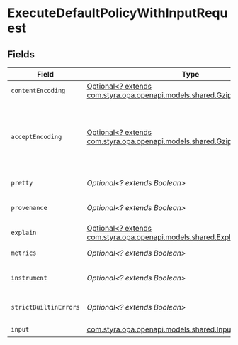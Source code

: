 # ExecuteDefaultPolicyWithInputRequest


## Fields

| Field                                                                                                                                                                                                         | Type                                                                                                                                                                                                          | Required                                                                                                                                                                                                      | Description                                                                                                                                                                                                   |
| ------------------------------------------------------------------------------------------------------------------------------------------------------------------------------------------------------------- | ------------------------------------------------------------------------------------------------------------------------------------------------------------------------------------------------------------- | ------------------------------------------------------------------------------------------------------------------------------------------------------------------------------------------------------------- | ------------------------------------------------------------------------------------------------------------------------------------------------------------------------------------------------------------- |
| `contentEncoding`                                                                                                                                                                                             | [Optional<? extends com.styra.opa.openapi.models.shared.GzipContentEncoding>](../../models/shared/GzipContentEncoding.md)                                                                                     | :heavy_minus_sign:                                                                                                                                                                                            | Indicates that the request body is gzip encoded                                                                                                                                                               |
| `acceptEncoding`                                                                                                                                                                                              | [Optional<? extends com.styra.opa.openapi.models.shared.GzipAcceptEncoding>](../../models/shared/GzipAcceptEncoding.md)                                                                                       | :heavy_minus_sign:                                                                                                                                                                                            | Indicates the server should respond with a gzip encoded body. The server will send the compressed response only if its length is above `server.encoding.gzip.min_length` value. See the configuration section |
| `pretty`                                                                                                                                                                                                      | *Optional<? extends Boolean>*                                                                                                                                                                                 | :heavy_minus_sign:                                                                                                                                                                                            | If parameter is `true`, response will formatted for humans.                                                                                                                                                   |
| `provenance`                                                                                                                                                                                                  | *Optional<? extends Boolean>*                                                                                                                                                                                 | :heavy_minus_sign:                                                                                                                                                                                            | If parameter is true, response will include build/version info in addition to the result.                                                                                                                     |
| `explain`                                                                                                                                                                                                     | [Optional<? extends com.styra.opa.openapi.models.shared.Explain>](../../models/shared/Explain.md)                                                                                                             | :heavy_minus_sign:                                                                                                                                                                                            | Return query explanation in addition to result.                                                                                                                                                               |
| `metrics`                                                                                                                                                                                                     | *Optional<? extends Boolean>*                                                                                                                                                                                 | :heavy_minus_sign:                                                                                                                                                                                            | Return query performance metrics in addition to result.                                                                                                                                                       |
| `instrument`                                                                                                                                                                                                  | *Optional<? extends Boolean>*                                                                                                                                                                                 | :heavy_minus_sign:                                                                                                                                                                                            | Instrument query evaluation and return a superset of performance metrics in addition to result.                                                                                                               |
| `strictBuiltinErrors`                                                                                                                                                                                         | *Optional<? extends Boolean>*                                                                                                                                                                                 | :heavy_minus_sign:                                                                                                                                                                                            | Treat built-in function call errors as fatal and return an error immediately.                                                                                                                                 |
| `input`                                                                                                                                                                                                       | [com.styra.opa.openapi.models.shared.Input](../../models/shared/Input.md)                                                                                                                                     | :heavy_check_mark:                                                                                                                                                                                            | The input document                                                                                                                                                                                            |